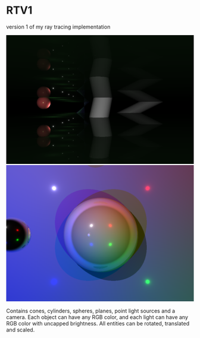 # RTV1
version 1 of my ray tracing implementation

![alt text](https://raw.githubusercontent.com/theo-walton/RTV1/master/image1)
![alt text](https://raw.githubusercontent.com/theo-walton/RTV1/master/image2)

Contains cones, cylinders, spheres, planes, point light sources and a camera. Each object can have any RGB color, and each light can have any RGB color with uncapped brightness. All entities can be rotated, translated and scaled.
